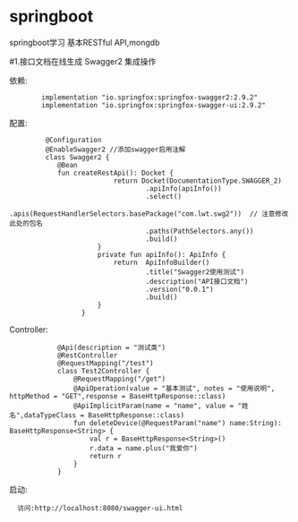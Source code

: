 # springboot
springboot学习
基本RESTful API,mongdb

#1.接口文档在线生成  Swagger2 集成操作

依赖:

            implementation "io.springfox:springfox-swagger2:2.9.2"
            implementation "io.springfox:springfox-swagger-ui:2.9.2"
    
配置:

             @Configuration
             @EnableSwagger2 //添加swagger启用注解
             class Swagger2 {
                @Bean
                fun createRestApi(): Docket {
                              return Docket(DocumentationType.SWAGGER_2)
                                      .apiInfo(apiInfo())
                                      .select()
                                      .apis(RequestHandlerSelectors.basePackage("com.lwt.swg2"))  // 注意修改此处的包名
                                      .paths(PathSelectors.any())
                                      .build()
                          }
                          private fun apiInfo(): ApiInfo {
                              return  ApiInfoBuilder()
                                      .title("Swagger2使用测试")
                                      .description("API接口文档")
                                      .version("0.0.1")
                                      .build()
                          }
                      }
          
         
Controller:

                @Api(description = "测试类")
                @RestController
                @RequestMapping("/test")
                class Test2Controller {
                    @RequestMapping("/get")
                    @ApiOperation(value = "基本测试", notes = "使用说明", httpMethod = "GET",response = BaseHttpResponse::class)
                    @ApiImplicitParam(name = "name", value = "姓名",dataTypeClass = BaseHttpResponse::class)
                    fun deleteDevice(@RequestParam("name") name:String): BaseHttpResponse<String> {
                        val r = BaseHttpResponse<String>()
                        r.data = name.plus("我爱你")
                        return r
                    }
                }

启动:

      访问:http://localhost:8080/swagger-ui.html
